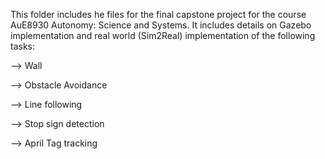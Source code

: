 This folder includes he files for the final capstone project for the course AuE8930 Autonomy: Science and Systems. It includes details on Gazebo implementation and real world (Sim2Real) implementation of the following tasks:

--> Wall

--> Obstacle Avoidance

--> Line following

--> Stop sign detection

--> April Tag tracking
